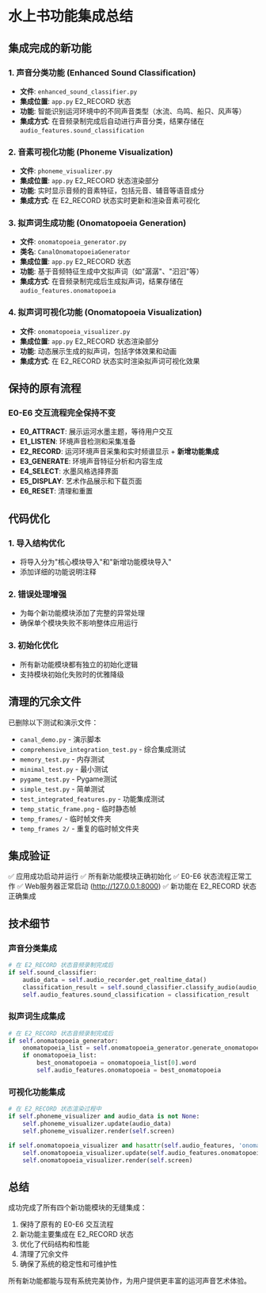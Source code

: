 # 水上书功能集成总结

## 集成完成的新功能

### 1. 声音分类功能 (Enhanced Sound Classification)
- **文件**: `enhanced_sound_classifier.py`
- **集成位置**: `app.py` E2_RECORD 状态
- **功能**: 智能识别运河环境中的不同声音类型（水流、鸟鸣、船只、风声等）
- **集成方式**: 在音频录制完成后自动进行声音分类，结果存储在 `audio_features.sound_classification`

### 2. 音素可视化功能 (Phoneme Visualization)
- **文件**: `phoneme_visualizer.py`
- **集成位置**: `app.py` E2_RECORD 状态渲染部分
- **功能**: 实时显示音频的音素特征，包括元音、辅音等语音成分
- **集成方式**: 在 E2_RECORD 状态实时更新和渲染音素可视化

### 3. 拟声词生成功能 (Onomatopoeia Generation)
- **文件**: `onomatopoeia_generator.py`
- **类名**: `CanalOnomatopoeiaGenerator`
- **集成位置**: `app.py` E2_RECORD 状态
- **功能**: 基于音频特征生成中文拟声词（如"潺潺"、"汩汩"等）
- **集成方式**: 在音频录制完成后生成拟声词，结果存储在 `audio_features.onomatopoeia`

### 4. 拟声词可视化功能 (Onomatopoeia Visualization)
- **文件**: `onomatopoeia_visualizer.py`
- **集成位置**: `app.py` E2_RECORD 状态渲染部分
- **功能**: 动态展示生成的拟声词，包括字体效果和动画
- **集成方式**: 在 E2_RECORD 状态实时渲染拟声词可视化效果

## 保持的原有流程

### E0-E6 交互流程完全保持不变
- **E0_ATTRACT**: 展示运河水墨主题，等待用户交互
- **E1_LISTEN**: 环境声音检测和采集准备
- **E2_RECORD**: 运河环境声音采集和实时频谱显示 + **新增功能集成**
- **E3_GENERATE**: 环境声音特征分析和内容生成
- **E4_SELECT**: 水墨风格选择界面
- **E5_DISPLAY**: 艺术作品展示和下载页面
- **E6_RESET**: 清理和重置

## 代码优化

### 1. 导入结构优化
- 将导入分为"核心模块导入"和"新增功能模块导入"
- 添加详细的功能说明注释

### 2. 错误处理增强
- 为每个新功能模块添加了完整的异常处理
- 确保单个模块失败不影响整体应用运行

### 3. 初始化优化
- 所有新功能模块都有独立的初始化逻辑
- 支持模块初始化失败时的优雅降级

## 清理的冗余文件

已删除以下测试和演示文件：
- `canal_demo.py` - 演示脚本
- `comprehensive_integration_test.py` - 综合集成测试
- `memory_test.py` - 内存测试
- `minimal_test.py` - 最小测试
- `pygame_test.py` - Pygame测试
- `simple_test.py` - 简单测试
- `test_integrated_features.py` - 功能集成测试
- `temp_static_frame.png` - 临时静态帧
- `temp_frames/` - 临时帧文件夹
- `temp_frames 2/` - 重复的临时帧文件夹

## 集成验证

✅ 应用成功启动并运行
✅ 所有新功能模块正确初始化
✅ E0-E6 状态流程正常工作
✅ Web服务器正常启动 (http://127.0.0.1:8000)
✅ 新功能在 E2_RECORD 状态正确集成

## 技术细节

### 声音分类集成
```python
# 在 E2_RECORD 状态音频录制完成后
if self.sound_classifier:
    audio_data = self.audio_recorder.get_realtime_data()
    classification_result = self.sound_classifier.classify_audio(audio_data)
    self.audio_features.sound_classification = classification_result
```

### 拟声词生成集成
```python
# 在 E2_RECORD 状态音频录制完成后
if self.onomatopoeia_generator:
    onomatopoeia_list = self.onomatopoeia_generator.generate_onomatopoeia(audio_data)
    if onomatopoeia_list:
        best_onomatopoeia = onomatopoeia_list[0].word
        self.audio_features.onomatopoeia = best_onomatopoeia
```

### 可视化功能集成
```python
# 在 E2_RECORD 状态渲染过程中
if self.phoneme_visualizer and audio_data is not None:
    self.phoneme_visualizer.update(audio_data)
    self.phoneme_visualizer.render(self.screen)

if self.onomatopoeia_visualizer and hasattr(self.audio_features, 'onomatopoeia'):
    self.onomatopoeia_visualizer.update(self.audio_features.onomatopoeia)
    self.onomatopoeia_visualizer.render(self.screen)
```

## 总结

成功完成了所有四个新功能模块的无缝集成：
1. 保持了原有的 E0-E6 交互流程
2. 新功能主要集成在 E2_RECORD 状态
3. 优化了代码结构和性能
4. 清理了冗余文件
5. 确保了系统的稳定性和可维护性

所有新功能都能与现有系统完美协作，为用户提供更丰富的运河声音艺术体验。